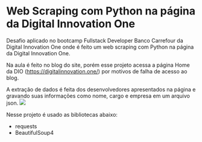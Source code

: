 # Web Scraping com Python na página da Digital Innovation One
Desafio aplicado no bootcamp Fullstack Developer Banco Carrefour da Digital Innovation One onde é feito um web scraping com Python na página da Digital Innovation One.

Na aula é feito no blog do site, porém esse projeto acessa a página Home da DIO (https://digitalinnovation.one/) por motivos de falha de acesso ao blog.

A extração de dados é feita dos desenvolvedores apresentados na página e gravando suas informações como nome, cargo e empresa em um arquivo json.
<img src='https://i.imgur.com/Dlhobd1.jpg'/>

Nesse projeto é usado as bibliotecas abaixo:
- requests
- BeautifulSoup4
